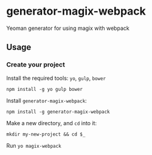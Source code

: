 # generator-magix-webpack

Yeoman generator for using magix with webpack

## Usage

### Create your project

Install the required tools: `yo`, `gulp`, `bower`
```
npm install -g yo gulp bower
```

Install `generator-magix-webpack`:
```
npm install -g generator-magix-webpack
```

Make a new directory, and `cd` into it:
```
mkdir my-new-project && cd $_
```

Run `yo magix-webpack`
